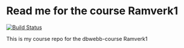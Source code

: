 Read me for the course Ramverk1
=====================

[![Build Status](https://travis-ci.org/WissamSawah/ramverk1.svg?branch=master)](https://travis-ci.org/WissamSawah/ramverk1)

This is my course repo for the dbwebb-course Ramverk1

